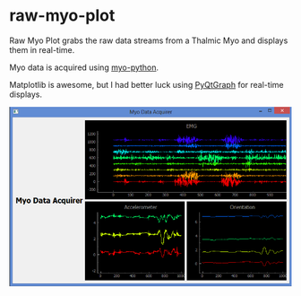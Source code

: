 # raw-myo-plot
Raw Myo Plot grabs the raw data streams from a Thalmic Myo and displays them in real-time.

Myo data is acquired using [myo-python](https://github.com/NiklasRosenstein/myo-python).

Matplotlib is awesome, but I had better luck using [PyQtGraph](http://www.pyqtgraph.org/) for real-time displays.

![Screenshot](/myo-display.png)
